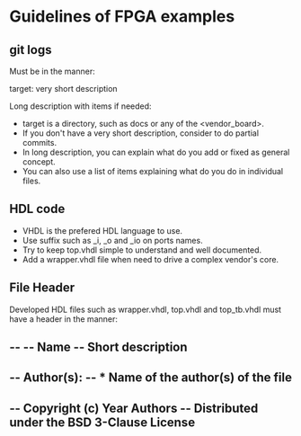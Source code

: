 # Guidelines of FPGA examples

## git logs

Must be in the manner:

  target: very short description
  
  Long description with items if needed:
  * target is a directory, such as docs or any of the <vendor_board>.
  * If you don't have a very short description, consider to do partial commits.
  * In long description, you can explain what do you add or fixed as general concept.
  * You can also use a list of items explaining what do you do in individual files.

## HDL code

* VHDL is the prefered HDL language to use.
* Use suffix such as _i, _o and _io on ports names.
* Try to keep top.vhdl simple to understand and well documented.
* Add a wrapper.vhdl file when need to drive a complex vendor's core.

## File Header

Developed HDL files such as wrapper.vhdl, top.vhdl and top_tb.vhdl must have a header in the manner:

  --
  -- Name
  -- Short description
  --
  -- Author(s):
  -- * Name of the author(s) of the file
  --
  -- Copyright (c) Year Authors
  -- Distributed under the BSD 3-Clause License
  --
